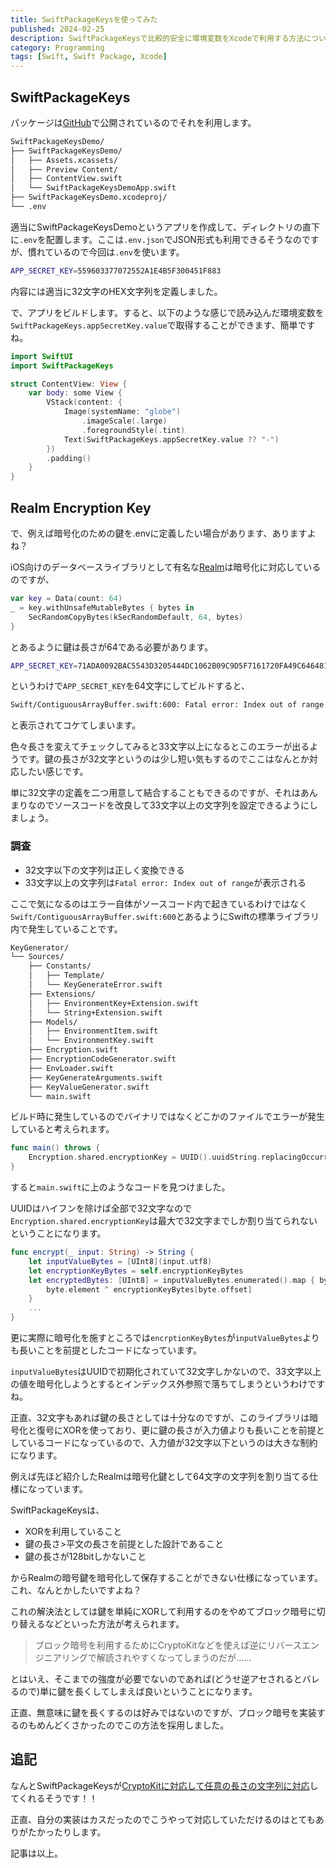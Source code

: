 ```yaml
---
title: SwiftPackageKeysを使ってみた 
published: 2024-02-25
description: SwiftPackageKeysで比較的安全に環境変数をXcodeで利用する方法について
category: Programming
tags: [Swift, Swift Package, Xcode]
---
```


## SwiftPackageKeys

パッケージは[GitHub](https://github.com/MasamiYamate/SwiftPackageKeys)で公開されているのでそれを利用します。

```zsh
SwiftPackageKeysDemo/
├── SwiftPackageKeysDemo/
│   ├── Assets.xcassets/
│   ├── Preview Content/
│   ├── ContentView.swift
│   └── SwiftPackageKeysDemoApp.swift
├── SwiftPackageKeysDemo.xcodeproj/
└── .env
```

適当にSwiftPackageKeysDemoというアプリを作成して、ディレクトリの直下に`.env`を配置します。ここは`.env.json`でJSON形式も利用できるそうなのですが、慣れているので今回は`.env`を使います。

```zsh
APP_SECRET_KEY=559603377072552A1E4B5F300451F883
```

内容には適当に32文字のHEX文字列を定義しました。

で、アプリをビルドします。すると、以下のような感じで読み込んだ環境変数を`SwiftPackageKeys.appSecretKey.value`で取得することができます、簡単ですね。

```swift
import SwiftUI
import SwiftPackageKeys

struct ContentView: View {
    var body: some View {
        VStack(content: {
            Image(systemName: "globe")
                .imageScale(.large)
                .foregroundStyle(.tint)
            Text(SwiftPackageKeys.appSecretKey.value ?? "-")
        })
        .padding()
    }
}
```

## Realm Encryption Key

で、例えば暗号化のための鍵を.envに定義したい場合があります、ありますよね？

iOS向けのデータベースライブラリとして有名な[Realm](https://github.com/realm/realm-swift?tab=readme-ov-file#fully-encrypted)は暗号化に対応しているのですが、

```swift
var key = Data(count: 64)
_ = key.withUnsafeMutableBytes { bytes in
    SecRandomCopyBytes(kSecRandomDefault, 64, bytes)
}
```

とあるように鍵は長さが64である必要があります。

```zsh
APP_SECRET_KEY=71ADA0092BAC5543D3205444DC1062B09C9D5F7161720FA49C64648175887767
```

というわけで`APP_SECRET_KEY`を64文字にしてビルドすると、

```zsh
Swift/ContiguousArrayBuffer.swift:600: Fatal error: Index out of range
```

と表示されてコケてしまいます。

色々長さを変えてチェックしてみると33文字以上になるとこのエラーが出るようです。鍵の長さが32文字というのは少し短い気もするのでここはなんとか対応したい感じです。

単に32文字の定義を二つ用意して結合することもできるのですが、それはあんまりなのでソースコードを改良して33文字以上の文字列を設定できるようにしましょう。

### 調査

- 32文字以下の文字列は正しく変換できる
- 33文字以上の文字列は`Fatal error: Index out of range`が表示される

ここで気になるのはエラー自体がソースコード内で起きているわけではなく`Swift/ContiguousArrayBuffer.swift:600`とあるようにSwiftの標準ライブラリ内で発生していることです。

```zsh
KeyGenerator/
└── Sources/
    ├── Constants/
    │   ├── Template/
    │   └── KeyGenerateError.swift
    ├── Extensions/
    │   ├── EnvironmentKey+Extension.swift
    │   └── String+Extension.swift
    ├── Models/
    │   ├── EnvironmentItem.swift
    │   └── EnvironmentKey.swift
    ├── Encryption.swift
    ├── EncryptionCodeGenerator.swift
    ├── EnvLoader.swift
    ├── KeyGenerateArguments.swift
    ├── KeyValueGenerator.swift
    └── main.swift
```

ビルド時に発生しているのでバイナリではなくどこかのファイルでエラーが発生していると考えられます。

```swift
func main() throws {
    Encryption.shared.encryptionKey = UUID().uuidString.replacingOccurrences(of: "-", with: "")
}
```

すると`main.swift`に上のようなコードを見つけました。

UUIDはハイフンを除けば全部で32文字なので`Encryption.shared.encryptionKey`は最大で32文字までしか割り当てられないということになります。

```swift
func encrypt(_ input: String) -> String {
    let inputValueBytes = [UInt8](input.utf8)
    let encryptionKeyBytes = self.encryptionKeyBytes
    let encryptedBytes: [UInt8] = inputValueBytes.enumerated().map { byte in
        byte.element ^ encryptionKeyBytes[byte.offset]
    }
    ...
}
```

更に実際に暗号化を施すところでは`encrptionKeyBytes`が`inputValueBytes`よりも長いことを前提としたコードになっています。

`inputValueBytes`はUUIDで初期化されていて32文字しかないので、33文字以上の値を暗号化しようとするとインデックス外参照で落ちてしまうというわけですね。

正直、32文字もあれば鍵の長さとしては十分なのですが、このライブラリは暗号化と復号にXORを使っており、更に鍵の長さが入力値よりも長いことを前提としているコードになっているので、入力値が32文字以下というのは大きな制約になります。

例えば先ほど紹介したRealmは暗号化鍵として64文字の文字列を割り当てる仕様になっています。

SwiftPackageKeysは、

- XORを利用していること
- 鍵の長さ>平文の長さを前提とした設計であること
- 鍵の長さが128bitしかないこと

からRealmの暗号鍵を暗号化して保存することができない仕様になっています。これ、なんとかしたいですよね？

これの解決法としては鍵を単純にXORして利用するのをやめてブロック暗号に切り替えるなどといった方法が考えられます。

> ブロック暗号を利用するためにCryptoKitなどを使えば逆にリバースエンジニアリングで解読されやすくなってしまうのだが......

とはいえ、そこまでの強度が必要でないのであれば(どうせ逆アセされるとバレるので)単に鍵を長くしてしまえば良いということになります。

正直、無意味に鍵を長くするのは好みではないのですが、ブロック暗号を実装するのもめんどくさかったのでこの方法を採用しました。

## 追記

なんとSwiftPackageKeysが[CryptoKitに対応して任意の長さの文字列に対応](https://github.com/MasamiYamate/SwiftPackageKeys/pull/14)してくれるそうです！！

正直、自分の実装はカスだったのでこうやって対応していただけるのはとてもありがたかったりします。

記事は以上。
